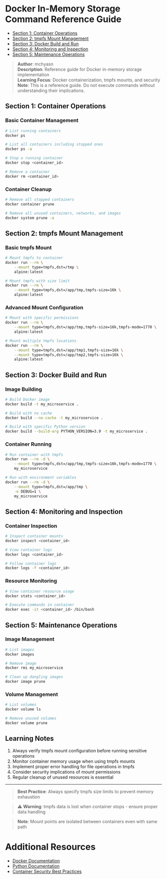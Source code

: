 # Docker In-Memory Storage Command Reference Guide

- [Section 1: Container Operations](#section-1-container-operations)
- [Section 2: tmpfs Mount Management](#section-2-tmpfs-mount-management)
- [Section 3: Docker Build and Run](#section-3-docker-build-and-run)
- [Section 4: Monitoring and Inspection](#section-4-monitoring-and-inspection)
- [Section 5: Maintenance Operations](#section-5-maintenance-operations)

> **Author**: mchyasn  
> **Description**: Reference guide for Docker in-memory storage implementation  
> **Learning Focus**: Docker containerization, tmpfs mounts, and security  
> **Note**: This is a reference guide. Do not execute commands without understanding their implications.

## Section 1: Container Operations

### Basic Container Management
```bash
# List running containers
docker ps

# List all containers including stopped ones
docker ps -a

# Stop a running container
docker stop <container_id>

# Remove a container
docker rm <container_id>
```

### Container Cleanup
```bash
# Remove all stopped containers
docker container prune

# Remove all unused containers, networks, and images
docker system prune -a
```

## Section 2: tmpfs Mount Management

### Basic tmpfs Mount
```bash
# Mount tmpfs to container
docker run --rm \
    --mount type=tmpfs,dst=/tmp \
    alpine:latest

# Mount tmpfs with size limit
docker run --rm \
    --mount type=tmpfs,dst=/app/tmp,tmpfs-size=16k \
    alpine:latest
```

### Advanced Mount Configuration
```bash
# Mount with specific permissions
docker run --rm \
    --mount type=tmpfs,dst=/app/tmp,tmpfs-size=16k,tmpfs-mode=1770 \
    alpine:latest

# Mount multiple tmpfs locations
docker run --rm \
    --mount type=tmpfs,dst=/app/tmp1,tmpfs-size=16k \
    --mount type=tmpfs,dst=/app/tmp2,tmpfs-size=16k \
    alpine:latest
```

## Section 3: Docker Build and Run

### Image Building
```bash
# Build Docker image
docker build -t my_microservice .

# Build with no cache
docker build --no-cache -t my_microservice .

# Build with specific Python version
docker build --build-arg PYTHON_VERSION=3.9 -t my_microservice .
```

### Container Running
```bash
# Run container with tmpfs
docker run --rm -d \
    --mount type=tmpfs,dst=/app/tmp,tmpfs-size=16k,tmpfs-mode=1770 \
    my_microservice

# Run with environment variables
docker run --rm -d \
    --mount type=tmpfs,dst=/app/tmp \
    -e DEBUG=1 \
    my_microservice
```

## Section 4: Monitoring and Inspection

### Container Inspection
```bash
# Inspect container mounts
docker inspect <container_id>

# View container logs
docker logs <container_id>

# Follow container logs
docker logs -f <container_id>
```

### Resource Monitoring
```bash
# View container resource usage
docker stats <container_id>

# Execute commands in container
docker exec -it <container_id> /bin/bash
```

## Section 5: Maintenance Operations

### Image Management
```bash
# List images
docker images

# Remove image
docker rmi my_microservice

# Clean up dangling images
docker image prune
```

### Volume Management
```bash
# List volumes
docker volume ls

# Remove unused volumes
docker volume prune
```

## Learning Notes

1. Always verify tmpfs mount configuration before running sensitive operations
2. Monitor container memory usage when using tmpfs mounts
3. Implement proper error handling for file operations in tmpfs
4. Consider security implications of mount permissions
5. Regular cleanup of unused resources is essential

---

>  **Best Practice**: Always specify tmpfs size limits to prevent memory exhaustion

> ⚠️ **Warning**: tmpfs data is lost when container stops - ensure proper data handling

>**Note**: Mount points are isolated between containers even with same path

# Additional Resources

- [Docker Documentation](https://docs.docker.com/)
- [Python Documentation](https://docs.python.org/)
- [Container Security Best Practices](https://docs.docker.com/develop/security-best-practices/)
